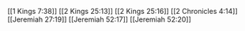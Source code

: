 [[1 Kings 7:38]]
[[2 Kings 25:13]]
[[2 Kings 25:16]]
[[2 Chronicles 4:14]]
[[Jeremiah 27:19]]
[[Jeremiah 52:17]]
[[Jeremiah 52:20]]
